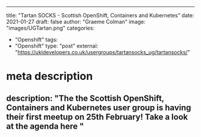 
--- 

title: "Tartan SOCKS - Scottish OpenShift, Containers and Kubernetes"
date: 2021-01-27
draft: false
author: "Graeme Colman"
image: "images/UGTartan.png"
categories:
- "Openshift"
tags:
- "Openshift"
type: "post"
external: "https://ukidevelopers.co.uk/usergroups/tartansocks_ug/tartansocks/"
# meta description
description: "The the Scottish OpenShift, Containers and Kubernetes user group is having their first meetup on 25th February! Take a look at the agenda here "
---
